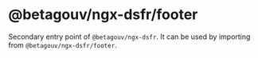 # @betagouv/ngx-dsfr/footer

Secondary entry point of `@betagouv/ngx-dsfr`. It can be used by importing from `@betagouv/ngx-dsfr/footer`.

